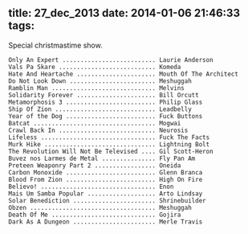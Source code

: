 title: 27_dec_2013
date: 2014-01-06 21:46:33
tags:
---
Special christmastime show.

    Only An Expert .......................... Laurie Anderson
    Vals Pa Skare ........................... Komeda
    Hate And Heartache ...................... Mouth Of The Architect
    Do Not Look Down ........................ Meshuggah
    Ramblin Man ............................. Melvins
    Solidarity Forever ...................... Bill Orcutt
    Metamorphosis 3 ......................... Philip Glass
    Ship Of Zion ............................ Leadbelly
    Year of the Dog ......................... Fuck Buttons
    Batcat .................................. Mogwai
    Crawl Back In ........................... Neurosis
    Lifeless ................................ Fuck The Facts
    Murk Hike ............................... Lightning Bolt
    The Revolution Will Not Be Televised .... Gil Scott-Heron
    Buvez nos Larmes de Metal ............... Fly Pan Am
    Preteen Weaponry Part 2 ................. Oneida
    Carbon Monoxide ......................... Glenn Branca
    Blood From Zion ......................... High On Fire
    Believo! ................................ Enon
    Mais Um Samba Popular ................... Arto Lindsay
    Solar Benediction ....................... Shrinebuilder
    Obzen ................................... Meshuggah
    Death Of Me ............................. Gojira
    Dark As A Dungeon ....................... Merle Travis

